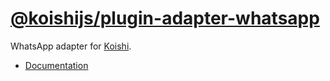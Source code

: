 # [@koishijs/plugin-adapter-whatsapp](https://koishi.chat/plugins/adapter/whatsapp.html)

WhatsApp adapter for [Koishi](https://koishi.chat).

- [Documentation](https://koishi.chat/plugins/adapter/whatsapp.html)
